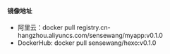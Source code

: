 #### 镜像地址
* 阿里云：docker pull registry.cn-hangzhou.aliyuncs.com/sensewang/myapp:v0.1.0
* DockerHub: docker pull sensewang/hexo:v0.1.0
